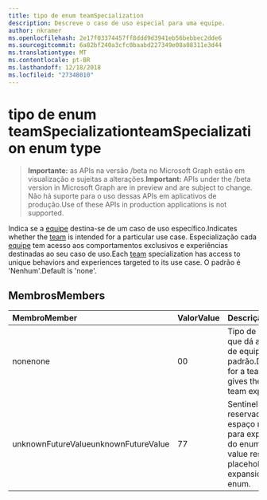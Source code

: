 ```yaml
---
title: tipo de enum teamSpecialization
description: Descreve o caso de uso especial para uma equipe.
author: nkramer
ms.openlocfilehash: 2e17f03374457ff8ddd9d3941eb56bebbec2dde6
ms.sourcegitcommit: 6a82bf240a3cfc0baabd227349e08a08311e3d44
ms.translationtype: MT
ms.contentlocale: pt-BR
ms.lasthandoff: 12/18/2018
ms.locfileid: "27348010"
---
```

# <a name="teamspecialization-enum-type"></a><span data-ttu-id="7e3ec-103">tipo de enum teamSpecialization</span><span class="sxs-lookup"><span data-stu-id="7e3ec-103">teamSpecialization enum type</span></span>

> <span data-ttu-id="7e3ec-104">**Importante:** as APIs na versão /beta no Microsoft Graph estão em visualização e sujeitas a alterações.</span><span class="sxs-lookup"><span data-stu-id="7e3ec-104">**Important:** APIs under the /beta version in Microsoft Graph are in preview and are subject to change.</span></span> <span data-ttu-id="7e3ec-105">Não há suporte para o uso dessas APIs em aplicativos de produção.</span><span class="sxs-lookup"><span data-stu-id="7e3ec-105">Use of these APIs in production applications is not supported.</span></span>

<span data-ttu-id="7e3ec-106">Indica se a [equipe](../resources/team.md) destina-se de um caso de uso específico.</span><span class="sxs-lookup"><span data-stu-id="7e3ec-106">Indicates whether the [team](../resources/team.md) is intended for a particular use case.</span></span> <span data-ttu-id="7e3ec-107">Especialização cada [equipe](../resources/team.md) tem acesso aos comportamentos exclusivos e experiências destinadas ao seu caso de uso.</span><span class="sxs-lookup"><span data-stu-id="7e3ec-107">Each [team](../resources/team.md) specialization has access to unique behaviors and experiences targeted to its use case.</span></span> <span data-ttu-id="7e3ec-108">O padrão é 'Nenhum'.</span><span class="sxs-lookup"><span data-stu-id="7e3ec-108">Default is 'none'.</span></span>

## <a name="members"></a><span data-ttu-id="7e3ec-109">Membros</span><span class="sxs-lookup"><span data-stu-id="7e3ec-109">Members</span></span>

| <span data-ttu-id="7e3ec-110">Membro</span><span class="sxs-lookup"><span data-stu-id="7e3ec-110">Member</span></span>             | <span data-ttu-id="7e3ec-111">Valor</span><span class="sxs-lookup"><span data-stu-id="7e3ec-111">Value</span></span> | <span data-ttu-id="7e3ec-112">Descrição</span><span class="sxs-lookup"><span data-stu-id="7e3ec-112">Description</span></span>                                                                |
| :----------------- | :---- | :------------------------------------------------------------------------- |
| <span data-ttu-id="7e3ec-113">none</span><span class="sxs-lookup"><span data-stu-id="7e3ec-113">none</span></span>               | <span data-ttu-id="7e3ec-114">0</span><span class="sxs-lookup"><span data-stu-id="7e3ec-114">0</span></span>     | <span data-ttu-id="7e3ec-115">Tipo de uma equipe que dá a experiência de equipe padrão padrão.</span><span class="sxs-lookup"><span data-stu-id="7e3ec-115">Default type for a team which gives the standard team experience.</span></span>          |
| <span data-ttu-id="7e3ec-116">unknownFutureValue</span><span class="sxs-lookup"><span data-stu-id="7e3ec-116">unknownFutureValue</span></span> | <span data-ttu-id="7e3ec-117">7</span><span class="sxs-lookup"><span data-stu-id="7e3ec-117">7</span></span>     | <span data-ttu-id="7e3ec-118">Sentinel valor reservado como um espaço reservado para expansão futura do enum.</span><span class="sxs-lookup"><span data-stu-id="7e3ec-118">Sentinel value reserved as a placeholder for future expansion of the enum.</span></span> |
